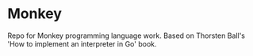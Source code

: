 Monkey
======

Repo for Monkey programming language work. Based on Thorsten Ball's 'How to implement an interpreter in Go' book.

